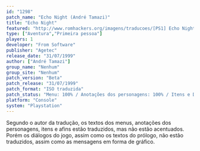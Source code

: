 ```yaml
---
id: "1298"
patch_name: "Echo Night (André Tamazi)"
title: "Echo Night"
featured: "http://www.romhackers.org/imagens/traducoes/[PS1] Echo Night - André Tamazi - 1.jpg"
type: ["Aventura","Primeira pessoa"]
players: 1
developer: "From Software"
publisher: "Agetec"
release_date: "31/07/1999"
author: ["André Tamazi"]
group_name: "Nenhum"
group_site: "Nenhum"
patch_version: "Beta"
patch_release: "31/07/1999"
patch_format: "ISO traduzida"
patch_status: "Menu: 100% / Anotações dos personagens: 100% / Itens e Descrições: 100% / Anotações e Livros: 100% / Acentos: 0% / Gráficos: 0%"
platform: "Console"
system: "Playstation"
---
```


Segundo o autor da tradução, os textos dos menus, anotações dos personagens, itens e afins estão traduzidos, mas não estão acentuados. Porém os diálogos do jogo, assim como os textos do prólogo, não estão traduzidos, assim como as mensagens em forma de gráfico.